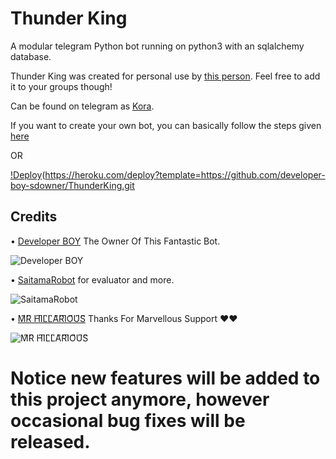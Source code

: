 
# Thunder King


A modular telegram Python bot running on python3 with an sqlalchemy database.

Thunder King was created for personal use by [this person](https://t.me/Developer_boy_sd_owner). Feel free to add it to your groups though!

Can be found on telegram as [Kora](https://t.me/Koragroup_bot).

If you want to create your own bot, you can basically follow the steps given [here](https://github.com/PaulSonOfLars/tgbot/blob/master/README.md)

OR

[!Deploy](https://www.herokucdn.com/deploy/button.svg)(https://heroku.com/deploy?template=https://github.com/developer-boy-sdowner/ThunderKing.git

## Credits

• [Developer BOY](https://t.me/Developer_boy_sd_owner) The Owner Of This Fantastic Bot.

  ![Developer BOY](https://telegra.ph/file/66455ecc1018b1ac294ef.jpg)




• [SaitamaRobot](https://github.com/AnimeKaizoku/SaitamaRobot) for evaluator and more.


  ![SaitamaRobot](https://telegra.ph/file/43ebf51e1a7d904b22f56.jpg)





• [M͆R͆ H͆I͆L͆L͆A͆R͆I͆O͆U͆S͆](https://t.me/Itz_Mr_Hillarious) Thanks For Marvellous Support ❤️❤️
 


  ![M͆R͆ H͆I͆L͆L͆A͆R͆I͆O͆U͆S͆](https://telegra.ph/file/7da0574d9616021010b43.jpg)



# Notice new features will be added to this project anymore, however occasional bug fixes will be released.




